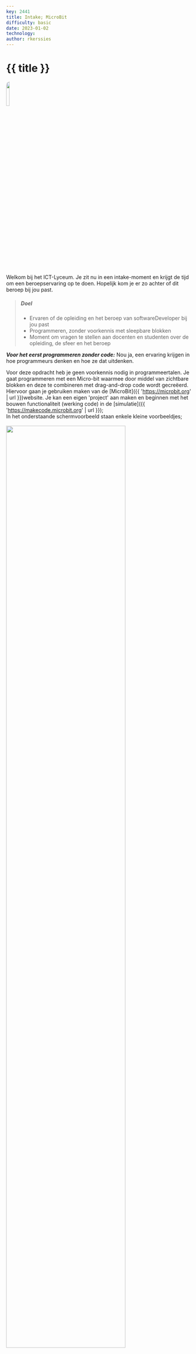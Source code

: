 ```yaml
---
key: 2441
title: Intake; MicroBit
difficulty: basic
date: 2023-01-02
technology: 
author: rkerssies
---
```



# {{ title }}

<img src="{{ '/_assets/omgevingen/newbie.png' | url }}" style="width:13%; border-radius:10px;">

Welkom bij het ICT-Lyceum. Je zit nu in een intake-moment en krijgt de tijd om een beroepservaring op te doen.
Hopelijk kom je er zo achter of dit beroep bij jou past.  


> ##### Doel
> * Ervaren of de opleiding en het beroep van softwareDeveloper bij jou past
> * Programmeren, zonder voorkennis met sleepbare blokken
> * Moment om vragen te stellen aan docenten en studenten over de opleiding, de sfeer en het beroep 


***Voor het eerst programmeren zonder code:***
Nou ja, een ervaring krijgen in hoe programmeurs denken en hoe ze dat uitdenken.<br>

Voor deze opdracht heb je geen voorkennis nodig in programmeertalen. 
Je gaat programmeren met een Micro-bit waarmee door middel van zichtbare blokken en deze te combineren met
drag-and-drop code wordt gecreëerd.<br>
Hiervoor gaan je gebruiken maken van de [MicroBit]({{ 'https://microbit.org' | url }})website. 
Je kan een eigen 'project' aan maken en beginnen met het bouwen functionaliteit (werking code) in de
[simulatie]({{ 'https://makecode.microbit.org' | url }});<br>
In het onderstaande schermvoorbeeld staan enkele kleine voorbeeldjes;<br>  
  <img src="{{ '/_assets/omgevingen/microbit_simulatie.png' | url }}" style="width:80%;">

## De opdracht ###
Sleep verschillende blokken zo in elkaar zodat de microbit-print de volgende werking heeft;
* Nadat knop “A” is ingedrukt begint eerste led-lichtje (lampje linksboven) door middel van coördinaten op de display te branden.
* Het led-lichtje schuift daarna automatische om de seconde één positie op naar rechts.<br> 
* Als het led-lichtje de laatste positie van de rij heeft bereikt, vervolgt het led-lichtje één rij lager op de eerste positie links.  
* Aan het vamn alle rijen in de rechter positie start alles automatisch weer in de positie linksboven. 
* Het proces wordt afgebroken zodra knop “B” wordt ingedrukt.<br>

❗️Je mag gebruikmaken van het Internet en verschillende bronnen.<br>
❗Gebruik hierbij een LOOPS-blok en "teken positie x en Y" blok<br>
Kunnen werken met herhalingen komt in veel situaties voor zoals, menu-iotems en afbeeldingen in galleries.

> ##### Op te leveren
> * een passend stukje code bij een 'kleine' uitdaging 
> * jouw feedback of de opleiding bij jou past 



## Alternatieve opdracht ##
Maak een programma dat de windrichtingen (kompas) weergeeft op de display. 
* Afhankelijk van de positie van de Micro-bit wordt er een “N” voor noord (rond de 0º) toont
* “E” voor oost (rond de 90º) toont
* “S” voor zuid (rond de 180º) toont
* “W” voor west (rond de 270º) toont
* Zorg er voor dat er altijd een correcte windrichting wordt getoon (geen blanco scerm)
* Je mag als uitbreiding ook nog de tussenliggende windrichtingen tonen.

